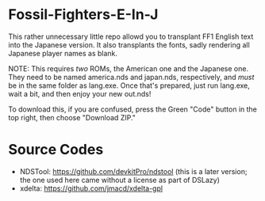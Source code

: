 # Fossil-Fighters-E-In-J
This rather unnecessary little repo allowd you to transplant FF1 English text into the Japanese version. It also transplants the fonts, sadly rendering all Japanese player names as blank.

NOTE: This requires *two* ROMs, the American one and the Japanese one. They need to be named america.nds and japan.nds, respectively, and *must* be in the same folder as lang.exe.
Once that's prepared, just run lang.exe, wait a bit, and then enjoy your new out.nds!

To download this, if you are confused, press the Green "Code" button in the top right, then choose "Download ZIP."

# Source Codes
- NDSTool: https://github.com/devkitPro/ndstool (this is a later version; the one used here came without a license as part of DSLazy)
- xdelta: https://github.com/jmacd/xdelta-gpl
